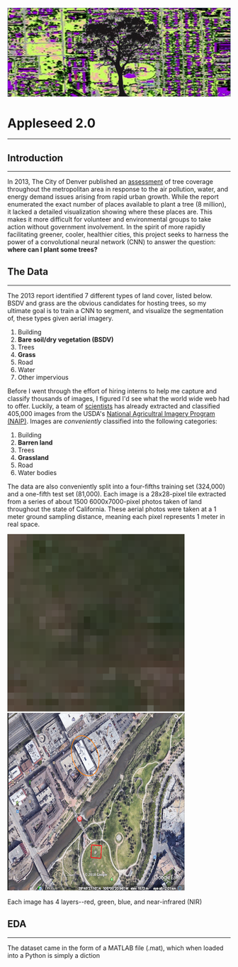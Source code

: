 
![](images/banner.png)
# Appleseed 2.0
***
## Introduction
***
In 2013, The City of Denver published an [assessment](https://www.denvergov.org/media/gis/DataCatalog/tree_canopy_assessment_2013/pdf/Tree_Canopy_Assessment_2013_Final_Report.pdf) of tree coverage throughout the metropolitan area in response to the air pollution, water, and energy demand issues arising from rapid urban growth. While the report enumerated the exact number of places available to plant a tree (8 million), it lacked a detailed visualization showing where these places are. This makes it more difficult for volunteer and environmental groups to take action without government involvement. In the spirit of more rapidly facilitating greener, cooler, healthier cities, this project seeks to harness the power of a convolutional neural network (CNN) to answer the question: **where can I plant some trees?**

## The Data
***
The 2013 report identified 7 different types of land cover, listed below. BSDV and grass are the obvious candidates for hosting trees, so my ultimate goal is to train a CNN to segment, and visualize the segmentation of, these types given aerial imagery.
1. Building
2. **Bare soil/dry vegetation (BSDV)**
3. Trees
4. **Grass**
5. Road
6. Water
7. Other impervious

 Before I went through the effort of hiring interns to help me capture and classify thousands of images, I figured I'd see what the world wide web had to offer. Luckily, a team of [scientists](http://bit.csc.lsu.edu/~saikat/publications/sigproc-sp.pdf) has already extracted and classified 405,000 images from the USDA's [National Agricultral Imagery Program (NAIP)](https://www.fsa.usda.gov/Internet/FSA_File/naip_2009_info_final.pdf). Images are *conveniently* classified into the following categories:
 1. Building
 2. **Barren land**
 3. Trees
 4. **Grassland**
 5. Road
 6. Water bodies

The data are also conveniently split into a four-fifths training set (324,000) and a one-fifth test set (81,000). Each image is a 28x28-pixel tile extracted from a series of about 1500 6000x7000-pixel photos taken of land throughout the state of California. These aerial photos were taken at a 1 meter ground sampling distance, meaning each pixel represents 1 meter in real space.


![](images/grass.png) ![](images/example.png)

Each image has 4 layers--red, green, blue, and near-infrared (NIR)

## EDA
***
The dataset came in the form of a MATLAB file (.mat), which when loaded into a Python is simply a diction

